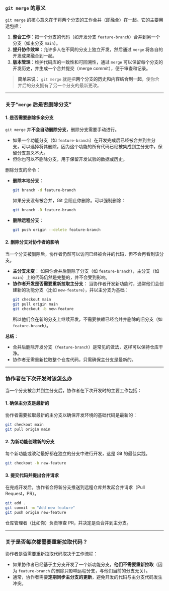 ### **`git merge` 的意义**

`git merge` 的核心意义在于将两个分支的工作合并（即融合）在一起。它的主要用途包括：
1. **整合工作**：把一个分支的代码（如开发分支 `feature-branch`）合并到另一个分支（如主分支 `main`）。
2. **提升协作效率**：允许多人在不同的分支上独立开发，然后通过 `merge` 将各自的开发成果融合到一起。
3. **版本管理**：维护代码库的一致性和可回溯性，通过 `merge` 可以保留每个分支的开发历史，并生成一个合并提交（merge commit），便于审查和记录。

> **简单来说：**
`git merge` 就是把**两个分支的历史和内容结合到一起**，使你合并后的分支拥有了另一个分支的最新更改。

---

### **关于“`merge` 后是否删除分支”**

#### 1. **是否需要删除多余分支**
`git merge` 并**不会自动删除分支**，删除分支需要手动进行。

- 如果一个功能分支（如 `feature-branch`）在开发完成后已经被合并到主分支，可以选择将其删除，因为这个功能的所有代码已经被集成到主分支中，保留分支意义不大。
- 但你也可以不删除分支，用于保留开发试验的数据或历史。

删除分支的命令：
- **删除本地分支**：
  ```bash
  git branch -d feature-branch
  ```
  如果分支没有被合并，Git 会阻止你删除。可以强制删除：
  ```bash
  git branch -D feature-branch
  ```
- **删除远程分支**：
  ```bash
  git push origin --delete feature-branch
  ```

#### 2. **删除分支对协作者的影响**
当一个分支被删除后，协作者仍然可以访问已经被合并的代码，但不会再看到该分支。

- **主分支未变**：
  如果你合并后删除了分支（如 `feature-branch`），主分支（如 `main`）上的代码仍然是完整的，并不会受到影响。
- **协作者开发是否需要重新拉取主分支**：
  当协作者开发新功能时，通常他们会创建新的功能分支（比如 `new-feature`），并以主分支为基础：
  ```bash
  git checkout main
  git pull origin main
  git checkout -b new-feature
  ```
  所以他们会在新的分支上继续开发，不需要依赖已经合并并删除的旧分支（如 `feature-branch`）。

**总结**：
- 合并后删除开发分支（`feature-branch`）是常见的做法，这样可以保持仓库干净。
- 协作者无需重新拉取整个仓库代码，只需确保主分支是最新的。

---

### **协作者在下次开发时该怎么办**

当一个分支被合并到主分支后，协作者在下次开发时的主要工作包括：

#### 1. **确保主分支是最新的**
协作者需要拉取最新的主分支以确保开发环境的基础代码是最新的：
```bash
git checkout main
git pull origin main
```

#### 2. **为新功能创建新的分支**
每个新功能或改动最好都在独立的分支中进行开发，这是 Git 的最佳实践。
```bash
git checkout -b new-feature
```

#### 3. **提交代码并提出合并请求**
在完成开发后，协作者会将新分支推送到远程仓库并发起合并请求（Pull Request，PR）。
```bash
git add .
git commit -m "Add new feature"
git push origin new-feature
```

仓库管理者（比如你）负责审查 PR，并决定是否合并到主分支。

---

### **关于是否每次都需要重新拉取代码？**

协作者是否需要重新拉取代码取决于工作流程：
- 如果协作者已经基于主分支开发了一个新功能分支，**他们不需要重新拉取**（因为 `feature-branch` 的删除只影响远程分支，与他们当前的分支无关）。
- 通常，协作者需要**定期同步主分支的更新**，避免开发的代码与主分支代码发生冲突。
